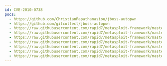 ```yaml
---
id: CVE-2010-0738
pocs:
  - https://github.com/ChristianPapathanasiou/jboss-autopwn
  - https://github.com/gitcollect/jboss-autopwn
  - https://raw.githubusercontent.com/rapid7/metasploit-framework/master/modules/auxiliary/admin/http/jboss_bshdeployer.rb
  - https://raw.githubusercontent.com/rapid7/metasploit-framework/master/modules/auxiliary/admin/http/jboss_deploymentfilerepository.rb
  - https://raw.githubusercontent.com/rapid7/metasploit-framework/master/modules/auxiliary/scanner/http/jboss_vulnscan.rb
  - https://raw.githubusercontent.com/rapid7/metasploit-framework/master/modules/auxiliary/scanner/sap/sap_icm_urlscan.rb
  - https://raw.githubusercontent.com/rapid7/metasploit-framework/master/modules/exploits/multi/http/jboss_bshdeployer.rb
  - https://raw.githubusercontent.com/rapid7/metasploit-framework/master/modules/exploits/multi/http/jboss_deploymentfilerepository.rb
  - https://raw.githubusercontent.com/rapid7/metasploit-framework/master/modules/exploits/multi/http/jboss_maindeployer.rb
---
```

